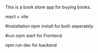 This is a book store app for buying books.

react + vite

#installation
npm install for both seperately

#run
npm start for Frontend

npm run dev for backend
